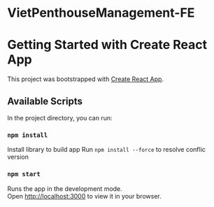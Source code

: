 # VietPenthouseManagement-FE
# Getting Started with Create React App

This project was bootstrapped with [Create React App](https://github.com/facebook/create-react-app).

## Available Scripts

In the project directory, you can run:

### `npm install`

Install library to build app
Run `npm install --force` to resolve conflic version 

### `npm start`

Runs the app in the development mode.\
Open [http://localhost:3000](http://localhost:3000) to view it in your browser.
